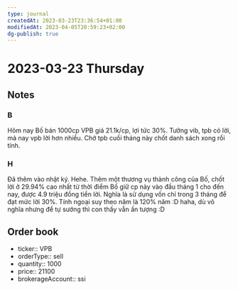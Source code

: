 ```yaml
---
type: journal
createdAt: 2023-03-23T23:36:54+01:00
modifiedAt: 2023-04-05T20:59:23+02:00
dg-publish: true
---
```

# 2023-03-23 Thursday

## Notes

### B

Hôm nay Bố bán 1000cp VPB giá 21.1k/cp, lợi tức 30%. Tưởng vib, tpb có lời, mà nay vpb lời hơn nhiều. Chờ tpb cuối tháng này chốt danh sách xong rồi tính.

### H

Đã thêm vào nhật ký. Hehe. Thêm một thương vụ thành công của Bố, chốt lời ở 29.94% cao nhất từ thời điểm Bố giữ cp này vào đầu tháng 1 cho đến nay, được 4.9 triệu đồng tiền lời. Nghĩa là sử dụng vốn chỉ trong 3 tháng để đạt mức lời 30%. Tính ngoại suy theo năm là 120% năm :D haha, dù vô nghĩa nhưng để tự sướng thì con thấy vẫn ấn tượng :D

## Order book

- ticker:: VPB
- orderType:: sell
- quantity:: 1000
- price:: 21100
- brokerageAccount:: ssi
